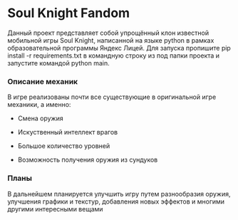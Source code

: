 
# Soul Knight Fandom

Данный проект представляет собой упрощённый клон известной мобильной игры Soul Knight, написанной на языке python в рамках образовательной программы Яндекс Лицей.
Для запуска пропишите pip install -r requirements.txt в командную строку из под папки проекта и запустите командой python main.

### Описание механик

В игре реализованы почти все существующие в оригинальной игре механики, а именно:
* Смена оружия

* Искуственный интеллект врагов

* Большое количество уровней

* Возможность получения оружия из сундуков


### Планы

В дальнейшем планируется улучшить игру путем разнообразия оружия, улучшения графики и текстур, добавления новых эффектов и многими другими интересными вещами 

   
